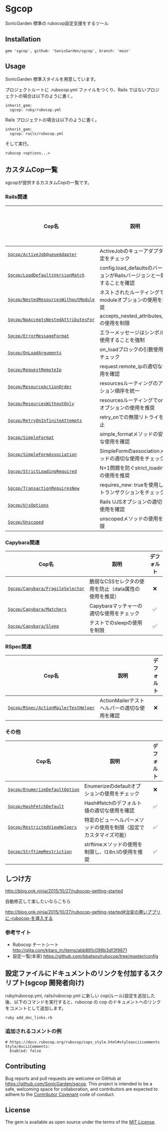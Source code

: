# Sgcop

SonicGarden 標準の rubocop設定支援をするツール

## Installation

```
gem 'sgcop', github: 'SonicGarden/sgcop', branch: 'main'
```

## Usage

SonicGarden 標準スタイルを用意しています。

プロジェクトルートに .rubocop.yml ファイルをつくり、Rails ではないプロジェクトの場合は以下のように書く。

```
inherit_gem:
  sgcop: ruby/rubocop.yml
```

Rails プロジェクトの場合は以下のように書く。

```
inherit_gem:
  sgcop: rails/rubocop.yml
```

そして実行。

```
rubocop <options...>
```

## カスタムCop一覧

sgcopが提供するカスタムCopの一覧です。

### Rails関連

| Cop名 | 説明 | デフォルト |
|-------|------|:----------:|
| [`Sgcop/ActiveJobQueueAdapter`](https://github.com/SonicGarden/sgcop/blob/main/lib/rubocop/cop/sgcop/active_job_queue_adapter.rb) | ActiveJobのキューアダプタ設定をチェック | ✅ |
| [`Sgcop/LoadDefaultsVersionMatch`](https://github.com/SonicGarden/sgcop/blob/main/lib/rubocop/cop/sgcop/load_defaults_version_match.rb) | config.load_defaultsのバージョンがRailsバージョンと一致することを確認 | ✅ |
| [`Sgcop/NestedResourcesWithoutModule`](https://github.com/SonicGarden/sgcop/blob/main/lib/rubocop/cop/sgcop/nested_resources_without_module.rb) | ネストされたルーティングでmoduleオプションの使用を推奨 | ❌ |
| [`Sgcop/NoAcceptsNestedAttributesFor`](https://github.com/SonicGarden/sgcop/blob/main/lib/rubocop/cop/sgcop/no_accepts_nested_attributes_for.rb) | accepts_nested_attributes_forの使用を制限 | ❌ |
| [`Sgcop/ErrorMessageFormat`](https://github.com/SonicGarden/sgcop/blob/main/lib/rubocop/cop/sgcop/error_message_format.rb) | エラーメッセージはシンボルを使用することを強制 | ❌ |
| [`Sgcop/OnLoadArguments`](https://github.com/SonicGarden/sgcop/blob/main/lib/rubocop/cop/sgcop/on_load_arguments.rb) | on_loadブロックの引数使用をチェック | ✅ |
| [`Sgcop/RequestRemoteIp`](https://github.com/SonicGarden/sgcop/blob/main/lib/rubocop/cop/sgcop/request_remote_ip.rb) | request.remote_ipの適切な使用を確認 | ✅ |
| [`Sgcop/ResourceActionOrder`](https://github.com/SonicGarden/sgcop/blob/main/lib/rubocop/cop/sgcop/resource_action_order.rb) | resourcesルーティングのアクション順序を統一 | ✅ |
| [`Sgcop/ResourcesWithoutOnly`](https://github.com/SonicGarden/sgcop/blob/main/lib/rubocop/cop/sgcop/resources_without_only.rb) | resourcesルーティングでonlyオプションの使用を推奨 | ✅ |
| [`Sgcop/RetryOnInfiniteAttempts`](https://github.com/SonicGarden/sgcop/blob/main/lib/rubocop/cop/sgcop/retry_on_infinite_attempts.rb) | retry_onでの無限リトライを防止 | ✅ |
| [`Sgcop/SimpleFormat`](https://github.com/SonicGarden/sgcop/blob/main/lib/rubocop/cop/sgcop/simple_format.rb) | simple_formatメソッドの安全な使用を確認 | ✅ |
| [`Sgcop/SimpleFormAssociation`](https://github.com/SonicGarden/sgcop/blob/main/lib/rubocop/cop/sgcop/simple_form_association.rb) | SimpleFormのassociationメソッドの適切な使用をチェック | ✅ |
| [`Sgcop/StrictLoadingRequired`](https://github.com/SonicGarden/sgcop/blob/main/lib/rubocop/cop/sgcop/strict_loading_required.rb) | N+1問題を防ぐstrict_loadingの使用を推奨 | ❌ |
| [`Sgcop/TransactionRequiresNew`](https://github.com/SonicGarden/sgcop/blob/main/lib/rubocop/cop/sgcop/transaction_requires_new.rb) | requires_new: trueを使用したトランザクションをチェック | ✅ |
| [`Sgcop/UjsOptions`](https://github.com/SonicGarden/sgcop/blob/main/lib/rubocop/cop/sgcop/ujs_options.rb) | Rails UJSオプションの適切な使用を確認 | ✅ |
| [`Sgcop/Unscoped`](https://github.com/SonicGarden/sgcop/blob/main/lib/rubocop/cop/sgcop/unscoped.rb) | unscopedメソッドの使用を制限 | ✅ |

### Capybara関連

| Cop名 | 説明 | デフォルト |
|-------|------|:----------:|
| [`Sgcop/Capybara/FragileSelector`](https://github.com/SonicGarden/sgcop/blob/main/lib/rubocop/cop/sgcop/capybara/fragile_selector.rb) | 脆弱なCSSセレクタの使用を防止（data属性の使用を推奨） | ❌ |
| [`Sgcop/Capybara/Matchers`](https://github.com/SonicGarden/sgcop/blob/main/lib/rubocop/cop/sgcop/capybara/matchers.rb) | Capybaraマッチャーの適切な使用をチェック | ✅ |
| [`Sgcop/Capybara/Sleep`](https://github.com/SonicGarden/sgcop/blob/main/lib/rubocop/cop/sgcop/capybara/sleep.rb) | テストでのsleepの使用を制限 | ✅ |

### RSpec関連

| Cop名 | 説明 | デフォルト |
|-------|------|:----------:|
| [`Sgcop/RSpec/ActionMailerTestHelper`](https://github.com/SonicGarden/sgcop/blob/main/lib/rubocop/cop/sgcop/rspec/action_mailer_test_helper.rb) | ActionMailerテストヘルパーの適切な使用を確認 | ❌ |

### その他

| Cop名 | 説明 | デフォルト |
|-------|------|:----------:|
| [`Sgcop/EnumerizeDefaultOption`](https://github.com/SonicGarden/sgcop/blob/main/lib/rubocop/cop/sgcop/enumerize_default_option.rb) | Enumerizeのdefaultオプションの使用をチェック | ❌ |
| [`Sgcop/HashFetchDefault`](https://github.com/SonicGarden/sgcop/blob/main/lib/rubocop/cop/sgcop/hash_fetch_default.rb) | Hash#fetchのデフォルト値の適切な使用を確認 | ✅ |
| [`Sgcop/RestrictedViewHelpers`](https://github.com/SonicGarden/sgcop/blob/main/lib/rubocop/cop/sgcop/restricted_view_helpers.rb) | 特定のビューヘルパーメソッドの使用を制限（設定でカスタマイズ可能） | ✅ |
| [`Sgcop/StrftimeRestriction`](https://github.com/SonicGarden/sgcop/blob/main/lib/rubocop/cop/sgcop/strftime_restriction.rb) | strftimeメソッドの使用を制限し、I18n.lの使用を推奨 | ✅ |

## しつけ方

http://blog.onk.ninja/2015/10/27/rubocop-getting-started

自動修正して楽したいならこちら

http://blog.onk.ninja/2015/10/27/rubocop-getting-started#治安の悪いアプリに-rubocop-を導入する

### 参考サイト

- Rubocop チートシート http://qiita.com/kitaro_tn/items/abb881c098b3df3f9871
- 設定一覧(本家) https://github.com/bbatsov/rubocop/tree/master/config

## 設定ファイルにドキュメントのリンクを付加するスクリプト(sgcop 開発者向け)

ruby/rubocop.yml, rails/rubocop.yml に新しい cop(ルール)設定を追加した後、以下のコマンドを実行すると、rubocop の cop のドキュメントへのリンクをコメントとして追加します。

```
ruby add_doc_links.rb
```

### 追加されるコメントの例

```
# https://docs.rubocop.org/rubocop/cops_style.html#styleasciicomments
Style/AsciiComments:
  Enabled: false
```

## Contributing

Bug reports and pull requests are welcome on GitHub at https://github.com/SonicGarden/sgcop. This project is intended to be a safe, welcoming space for collaboration, and contributors are expected to adhere to the [Contributor Covenant](contributor-covenant.org) code of conduct.

## License

The gem is available as open source under the terms of the [MIT License](http://opensource.org/licenses/MIT).
